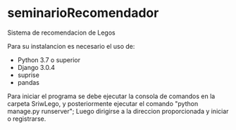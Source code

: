 # seminarioRecomendador
Sistema de recomendacion de Legos


Para su instalancion es necesario el uso de:
- Python 3.7 o superior
- Django 3.0.4
- suprise
- pandas

Para iniciar el programa se debe ejecutar la consola de comandos en la carpeta SriwLego, y posteriormente ejecutar el comando "python manage.py runserver";
Luego dirigirse a la direccion proporcionada y iniciar o registrarse.